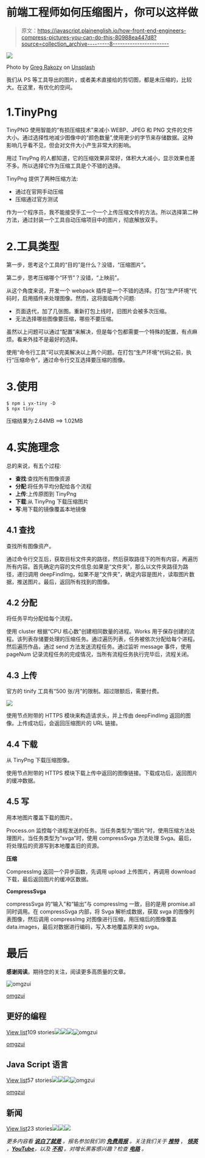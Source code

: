 # 前端工程师如何压缩图片，你可以这样做

> 原文：<https://javascript.plainenglish.io/how-front-end-engineers-compress-pictures-you-can-do-this-80988ea447d8?source=collection_archive---------8----------------------->

![](img/e2109d69c8658458525e9db676cf67cd.png)

Photo by [Greg Rakozy](https://unsplash.com/@grakozy?utm_source=medium&utm_medium=referral) on [Unsplash](https://unsplash.com?utm_source=medium&utm_medium=referral)

我们从 PS 等工具导出的图片，或者美术直接给的剪切图，都是未压缩的，比较大。在这里，有优化的空间。

# 1.TinyPng

TinyPNG 使用智能的“有损压缩技术”来减小 WEBP、JPEG 和 PNG 文件的文件大小。通过选择性地减少图像中的“颜色数量”,使用更少的字节来存储数据。这种影响几乎看不见，但会对文件大小产生非常大的影响。

用过 TinyPng 的人都知道，它的压缩效果非常好，体积大大减小，显示效果也差不多。所以选择它作为压缩工具是个不错的选择。

TinyPng 提供了两种压缩方法:

*   通过在官网手动压缩
*   压缩通过官方测试

作为一个程序员，我不能接受手工一个一个上传压缩文件的方法。所以选择第二种方法，通过封装一个工具自动压缩项目中的图片，彻底解放双手。

# 2.工具类型

第一步，思考这个工具的“目的”是什么？没错，“压缩图片”。

第二步，思考压缩哪个“环节”？没错，“上映前”。

从这个角度来说，开发一个 webpack 插件是一个不错的选择。打包“生产环境”代码时，启用插件来处理图像。然而，这将面临两个问题:

*   页面迭代，加了几张图。重新打包上线时，旧图片会被多次压缩。
*   无法选择哪些图像要压缩，哪些不要压缩。

虽然以上问题可以通过“配置”来解决，但是每个包都需要一个特殊的配置，有点麻烦。看来外挂不是最好的选择。

使用“命令行工具”可以完美解决以上两个问题。在打包“生产环境”代码之前，执行“压缩命令”，通过命令行交互选择要压缩的图像。

# 3.使用

```
$ npm i yx-tiny -D
$ npx tiny
```

压缩结果为:2.64MB ==> 1.02MB

# 4.实施理念

总的来说，有五个过程:

*   **查找**:查找所有图像资源
*   **分配**:将任务平均分配给各个流程
*   **上传**:上传原图到 TinyPng
*   **下载**:从 TinyPng 下载压缩图片
*   **写**:用下载的镜像覆盖本地镜像

## 4.1 查找

查找所有图像资产。

通过命令行交互后，获取目标文件夹的路径，然后获取路径下的所有内容，再遍历所有内容。首先确定内容的文件信息:如果是“文件夹”，那么以文件夹路径为路径，递归调用 deepFindImg，如果不是“文件夹”，确定内容是图片，读取图片数据，推送图片。最后，返回所有找到的图像。

## 4.2 分配

将任务平均分配给每个流程。

使用 cluster 根据“CPU 核心数”创建相同数量的进程。Works 用于保存创建的流程。该列表存储要处理的压缩任务。通过遍历列表，任务被依次分配给每个进程。然后遍历作品，通过 send 方法发送流程任务。通过监听 message 事件，使用 pageNum 记录流程任务的完成情况，当所有流程任务执行完毕后，流程关闭。

## 4.3 上传

官方的 tinify 工具有“500 张/月”的限制。超过限额后，需要付费。

![](img/313518436afca24414757d56d3487432.png)

使用节点附带的 HTTPS 模块来构造请求头，并上传由 deepFindImg 返回的图像。上传成功后，会返回压缩图片的 URL 链接。

## 4.4 下载

从 TinyPng 下载压缩图像。

使用节点附带的 HTTPS 模块下载上传中返回的图像链接。下载成功后，返回图片的缓冲数据。

## 4.5 写

用本地图片覆盖下载的图片。

Process.on 监控每个进程发送的任务。当任务类型为“图片”时，使用压缩方法处理图片。当任务类型为“svga”时，使用 compressSvga 方法处理 Svga。最后，将处理后的资源写到本地覆盖旧的资源。

**压缩**

CompressImg 返回一个异步函数，先调用 upload 上传图片，再调用 download 下载，最后返回图片的缓冲区数据。

**CompressSvga**

compressSvga 的“输入”和“输出”与 compressImg 一致，目的是用 promise.all 同时调用。在 compressSvga 内部，将 Svga 解析成数据，获取 svga 的图像列表图像，然后调用 compressImg 对图像进行压缩，用压缩后的图像覆盖 data.images，最后对数据进行编码，写入本地覆盖原来的 svga。

# 最后

**感谢阅读**。期待您的关注，阅读更多高质量的文章。

![omgzui](img/113db82933227743d0067a68e250ac93.png)

[omgzui](https://medium.com/@omgzui?source=post_page-----80988ea447d8--------------------------------)

## 更好的编程

[View list](https://medium.com/@omgzui/list/better-programing-9b4c9bb174aa?source=post_page-----80988ea447d8--------------------------------)109 stories![](img/64fcf15e27c514ec49d62966b68dbc15.png)![](img/3e6ce891363c151131c5993ca0dcc526.png)![](img/a7dd413de22f319a3c4729c9e737feb8.png)![omgzui](img/113db82933227743d0067a68e250ac93.png)

[omgzui](https://medium.com/@omgzui?source=post_page-----80988ea447d8--------------------------------)

## Java Script 语言

[View list](https://medium.com/@omgzui/list/javascript-48bfc7b5f93c?source=post_page-----80988ea447d8--------------------------------)57 stories![](img/64fcf15e27c514ec49d62966b68dbc15.png)![](img/3e6ce891363c151131c5993ca0dcc526.png)![](img/a7dd413de22f319a3c4729c9e737feb8.png)![omgzui](img/113db82933227743d0067a68e250ac93.png)

[omgzui](https://medium.com/@omgzui?source=post_page-----80988ea447d8--------------------------------)

## 新闻

[View list](https://medium.com/@omgzui/list/news-67ec0a972660?source=post_page-----80988ea447d8--------------------------------)23 stories![](img/c3f36b36bf050f98fd5a8e3c89103cad.png)![](img/8459df5aae62dc00f04377e09544be88.png)![](img/2864058bcedc8c1cd6492624ba9671c6.png)

*更多内容看* [***说白了就是***](https://plainenglish.io/) *。报名参加我们的* [***免费周报***](http://newsletter.plainenglish.io/) *。关注我们关于* [***推特***](https://twitter.com/inPlainEngHQ) ， [***领英***](https://www.linkedin.com/company/inplainenglish/) *，*[***YouTube***](https://www.youtube.com/channel/UCtipWUghju290NWcn8jhyAw)*，以及* [***不和***](https://discord.gg/GtDtUAvyhW) *。对增长黑客感兴趣？检查* [***电路***](https://circuit.ooo/) *。*